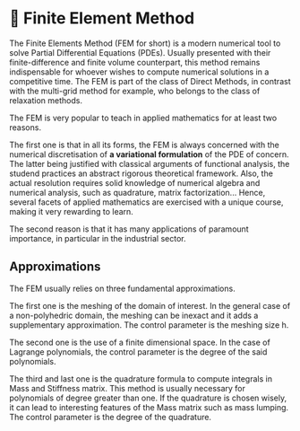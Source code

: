 # 🧱 Finite Element Method

The Finite Elements Method (FEM for short) is a modern numerical tool to solve Partial Differential Equations (PDEs). Usually
presented with their finite-difference and finite volume counterpart, this method remains indispensable for whoever 
wishes to compute numerical solutions in a competitive time. The FEM is part of the class of Direct Methods, in contrast with
the multi-grid method for example, who belongs to the class of relaxation methods.

The FEM is very popular to teach in applied mathematics for at least two reasons. 

The first one is that in all its forms, the FEM is always concerned with the numerical discretisation of
**a variational formulation** of the PDE of concern. The latter being justified with classical arguments of functional analysis, the studend practices an abstract rigorous theoretical framework. 
Also, the actual resolution requires solid knowledge of numerical algebra and numerical analysis, such as quadrature, matrix factorization...
Hence, several facets of applied mathematics are exercised with a unique course, making it very rewarding to learn.

The second reason is that it has many applications of paramount importance, in particular in the industrial sector.

## Approximations

The FEM usually relies on three fundamental approximations. 

The first one is the meshing of the domain of interest. In the general case of a non-polyhedric domain, the meshing can be inexact and it adds a supplementary
approximation. The control parameter is the meshing size h.

The second one is the use of a finite dimensional space. In the case of Lagrange polynomials, the control parameter is the degree of the 
said polynomials.

The third and last one is the quadrature formula to compute integrals in Mass and Stiffness matrix. This method is usually necessary for 
polynomials of degree greater than one. If the quadrature is chosen wisely, it can lead to interesting features of the Mass matrix such as mass lumping.
The control parameter is the degree of the quadrature.